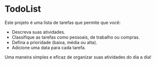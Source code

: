 # TodoList

Este projeto é uma lista de tarefas que permite que você:

- Descreva suas atividades.
- Classifique as tarefas como pessoais, de trabalho ou compras.
- Defina a prioridade (baixa, média ou alta).
- Adicione uma data para cada tarefa.

Uma maneira simples e eficaz de organizar suas atividades do dia a dia!
